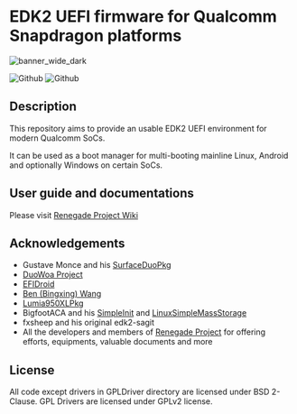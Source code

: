 # EDK2 UEFI firmware for Qualcomm Snapdragon platforms
 
![banner_wide_dark](https://user-images.githubusercontent.com/17036722/199902341-b086ec31-8d5c-4766-953a-8b9e1492de8b.png)

![Github](https://img.shields.io/github/downloads/edk2-porting/edk2-sdm845/total)
![Github](https://img.shields.io/github/v/release/edk2-porting/edk2-sdm845?include_prereleases)

## Description

This repository aims to provide an usable EDK2 UEFI environment for modern Qualcomm SoCs.

It can be used as a boot manager for multi-booting mainline Linux, Android and optionally Windows on certain SoCs.

## User guide and documentations

Please visit [Renegade Project Wiki](https://wiki.renegade-project.cn/)

## Acknowledgements
- Gustave Monce and his [SurfaceDuoPkg](https://github.com/WOA-Project/SurfaceDuoPkg)
- [DuoWoa Project](https://github.com/WOA-Project)
- [EFIDroid](https://github.com/efidroid)
- [Ben (Bingxing) Wang](https://github.com/imbushuo/)
- [Lumia950XLPkg](https://github.com/WOA-Project/Lumia950XLPkg)
- BigfootACA and his [SimpleInit](https://github.com/BigfootACA/simple-init) and [LinuxSimpleMassStorage](https://github.com/BigfootACA/linux-simple-mass-storage)
- fxsheep and his original edk2-sagit
- All the developers and members of [Renegade Project](https://github.com/edk2-porting/) for offering efforts, equipments, valuable documents and more
## License
All code except drivers in GPLDriver directory are licensed under BSD 2-Clause. GPL Drivers are licensed under GPLv2 license.
